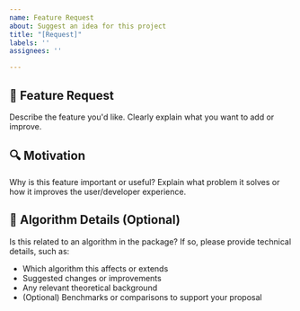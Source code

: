 ```yaml
---
name: Feature Request
about: Suggest an idea for this project
title: "[Request]"
labels: ''
assignees: ''

---
```


## 🚀 Feature Request

Describe the feature you'd like. Clearly explain what you want to add or improve.

## 🔍 Motivation

Why is this feature important or useful? Explain what problem it solves or how it improves the user/developer experience.

## 🧠 Algorithm Details (Optional)

Is this related to an algorithm in the package? If so, please provide technical details, such as:

- Which algorithm this affects or extends
- Suggested changes or improvements
- Any relevant theoretical background
- (Optional) Benchmarks or comparisons to support your proposal
